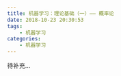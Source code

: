 ```yaml
---
title: 机器学习：理论基础（一）—— 概率论
date: 2018-10-23 20:30:53
tags: 
    - 机器学习
categories:
    - 机器学习
---
```


待补充...